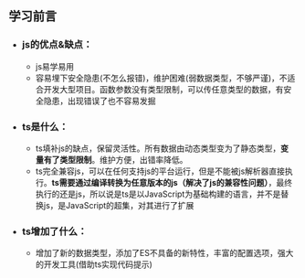 ## 学习前言

- ### js的优点&缺点：

  - js易学易用
  - 容易埋下安全隐患(不怎么报错)，维护困难(弱数据类型，不够严谨)，不适合开发大型项目。函数参数没有类型限制，可以传任意类型的数据，有安全隐患，出现错误了也不容易发掘

- ### ts是什么：

  - ts填补js的缺点，保留灵活性。所有数据由动态类型变为了静态类型，**变量有了类型限制**。维护方便，出错率降低。
  - ts完全兼容js，可以在任何支持js的平台运行，但是不能被js解析器直接执行。**ts需要通过编译转换为任意版本的js（解决了js的兼容性问题）**，最终执行的还是js，所以说是ts是以JavaScript为基础构建的语言，并不是替换js，是JavaScript的超集，对其进行了扩展

- ### ts增加了什么：

  - 增加了新的数据类型，添加了ES不具备的新特性，丰富的配置选项，强大的开发工具(借助ts实现代码提示)